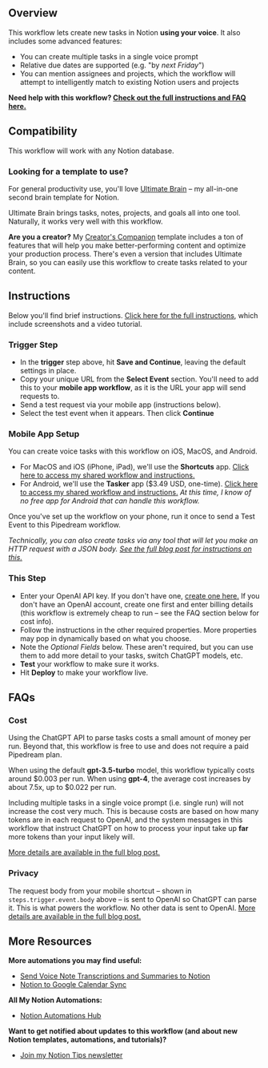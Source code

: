 ## Overview

This workflow lets create new tasks in Notion **using your voice**. It also includes some advanced features:

* You can create multiple tasks in a single voice prompt
* Relative due dates are supported (e.g. "by *next Friday*")
* You can mention assignees and projects, which the workflow will attempt to intelligently match to existing Notion users and projects

**Need help with this workflow? [Check out the full instructions and FAQ here.](https://thomasjfrank.com/notion-chatgpt-voice-tasks/)**

## Compatibility

This workflow will work with any Notion database.

### Looking for a template to use?

For general productivity use, you'll love [Ultimate Brain](https://thomasjfrank.com/brain/) – my all-in-one second brain template for Notion. 

Ultimate Brain brings tasks, notes, projects, and goals all into one tool. Naturally, it works very well with this workflow.

**Are you a creator?** My [Creator's Companion](https://thomasjfrank.com/creators-companion/) template includes a ton of features that will help you make better-performing content and optimize your production process. There's even a version that includes Ultimate Brain, so you can easily use this workflow to create tasks related to your content.

## Instructions

Below you'll find brief instructions. [Click here for the full instructions](https://thomasjfrank.com/notion-chatgpt-voice-tasks/), which include screenshots and a video tutorial.

### Trigger Step

* In the **trigger** step above, hit **Save and Continue**, leaving the default settings in place.
* Copy your unique URL from the **Select Event** section. You'll need to add this to your **mobile app workflow**, as it is the URL your app will send requests to.
* Send a test request via your mobile app (instructions below).
* Select the test event when it appears. Then click **Continue**

### Mobile App Setup

You can create voice tasks with this workflow on iOS, MacOS, and Android.

* For MacOS and iOS (iPhone, iPad), we'll use the **Shortcuts** app. [Click here to access my shared workflow and instructions.](https://thomasjfrank.com/notion-chatgpt-voice-tasks/#ios)
* For Android, we'll use the **Tasker** app ($3.49 USD, one-time). [Click here to access my shared workflow and instructions.](https://thomasjfrank.com/notion-chatgpt-voice-tasks/#android) *At this time, I know of no free app for Android that can handle this workflow.*

Once you've set up the workflow on your phone, run it once to send a Test Event to this Pipedream workflow.

*Technically, you can also create tasks via any tool that will let you make an HTTP request with a JSON body. [See the full blog post for instructions on this.](https://thomasjfrank.com/notion-chatgpt-voice-tasks/#http-generic)*

### This Step

* Enter your OpenAI API key. If you don't have one, [create one here.](https://platform.openai.com/account/api-keys) If you don't have an OpenAI account, create one first and enter billing details (this workflow is extremely cheap to run – see the FAQ section below for cost info).
* Follow the instructions in the other required properties. More properties may pop in dynamically based on what you choose.
* Note the *Optional Fields* below. These aren't required, but you can use them to add more detail to your tasks, switch ChatGPT models, etc.
* **Test** your workflow to make sure it works.
* Hit **Deploy** to make your workflow live.

## FAQs

### Cost

Using the ChatGPT API to parse tasks costs a small amount of money per run. Beyond that, this workflow is free to use and does not require a paid Pipedream plan.

When using the default **gpt-3.5-turbo** model, this workflow typically costs around $0.003 per run. When using **gpt-4**, the average cost increases by about 7.5x, up to $0.022 per run.

Including multiple tasks in a single voice prompt (i.e. single run) will not increase the cost very much. This is because costs are based on how many tokens are in each request to OpenAI, and the system messages in this workflow that instruct ChatGPT on how to process your input take up **far** more tokens than your input likely will.

[More details are available in the full blog post.](https://thomasjfrank.com/notion-chatgpt-voice-tasks/#cost)

### Privacy

The request body from your mobile shortcut – shown in `steps.trigger.event.body` above – is sent to OpenAI so ChatGPT can parse it. This is what powers the workflow. No other data is sent to OpenAI. [More details are available in the full blog post.](https://thomasjfrank.com/notion-chatgpt-voice-tasks/#privacy)

## More Resources

**More automations you may find useful:**

* [Send Voice Note Transcriptions and Summaries to Notion](https://thomasjfrank.com/how-to-transcribe-audio-to-text-with-chatgpt-and-notion/)
* [Notion to Google Calendar Sync](https://thomasjfrank.com/notion-google-calendar-sync/)

**All My Notion Automations:**

* [Notion Automations Hub](https://thomasjfrank.com/notion-automations/)

**Want to get notified about updates to this workflow (and about new Notion templates, automations, and tutorials)?**

* [Join my Notion Tips newsletter](https://thomasjfrank.com/fundamentals/#get-the-newsletter)
